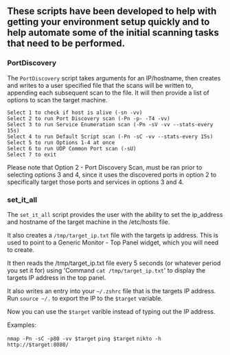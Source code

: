 ## These scripts have been developed to help with getting your environment setup quickly and to help automate some of the initial scanning tasks that need to be performed.

### PortDiscovery

The `PortDiscovery` script takes arguments for an IP/hostname, then creates and writes to a user specified file that the scans will be written to, appending each subsequent scan to the file. It will then provide a list of options to scan the target machine. 

```
Select 1 to check if host is alive (-sn -vv)
Select 2 to run Port Discovery scan (-Pn -p- -T4 -vv)
Select 3 to run Service Enumeration scan (-Pn -sV -vv --stats-every 15s)
Select 4 to run Default Script scan (-Pn -sC -vv --stats-every 15s)
Select 5 to run Options 1-4 at once
Select 6 to run UDP Common Port scan (-sU)
Select 7 to exit         
```

Please note that Option 2 - Port Discovery Scan, must be ran prior to selecting options 3 and 4, since it uses the discovered ports in option 2 to specifically target those ports and services in options 3 and 4. 

### set_it_all

The `set_it_all` script provides the user with the ability to set the ip_address and hostname of the target machine in the /etc/hosts file. 

It also creates a `/tmp/target_ip.txt` file with the targets ip address. This is used to point to a Generic Monitor - Top Panel widget, which you will need to create. 

It then reads the /tmp/target_ip.txt file every 5 seconds (or whatever period you set it for) using 'Command `cat /tmp/target_ip.txt`'  to display the targets IP address in the top panel. 

It also writes an entry into your `~/.zshrc` file that is the targets IP address. 
Run `source ~/.` to export the IP to the `$target` variable.

Now you can use the `$target` varible instead of typing out the IP address.

Examples:

`nmap -Pn -sC -p80 -vv $target`
`ping $target`
`nikto -h http://$target:8080/`



